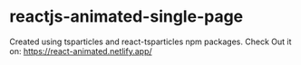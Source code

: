 # reactjs-animated-single-page

Created using tsparticles and react-tsparticles npm packages.
Check Out it on: https://react-animated.netlify.app/
